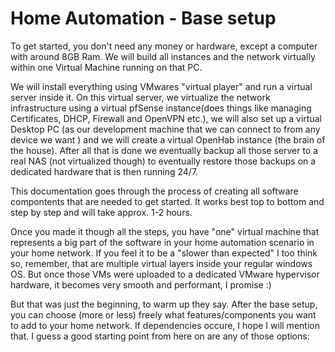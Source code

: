 # Home Automation - Base setup
To get started, you don't need any money or hardware, except a computer with around 8GB Ram. We will build all instances and the network virtually within one Virtual Machine running on that PC.

We will install everything using VMwares "virtual player" and run a virtual server inside it. On this virtual server, we virtualize the network infrastructure using a virtual pfSense instance(does things like managing Certificates, DHCP, Firewall and OpenVPN etc.), we will also set up a virtual Desktop PC (as our development machine that we can connect to from any device we want ) and we will create a virtual OpenHab instance (the brain of the house). After all that is done we eventually backup all those server to a real NAS (not virtualized though) to eventually restore those backups on a dedicated hardware that is then running 24/7.

This documentation goes through the process of creating all software compontents that are needed to get started. It works best top to bottom and step by step and will take approx. 1-2 hours.


Once you made it though all the steps, you have "one" virtual machine that represents a big part of the software in your home automation scenario in your home network. If you feel it to be a "slower than expected" I too think so, remember, that are multiple virtual layers inside your regular windows OS. But once those VMs were uploaded to a dedicated VMware hypervisor hardware, it becomes very smooth and performant, I promise :)

But that was just the beginning, to warm up they say. After the base setup, you can choose (more or less) freely what features/components you want to add to your home network. If dependencies occure, I hope I will mention that. I guess a good starting point from here on are any of those options:




